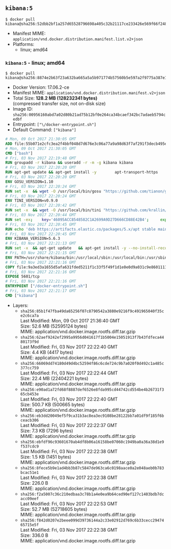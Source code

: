 ## `kibana:5`

```console
$ docker pull kibana@sha256:52dbb2bf1a257d65528796698a405c32b21117ce233426e569f66f2489d76b47
```

-	Manifest MIME: `application/vnd.docker.distribution.manifest.list.v2+json`
-	Platforms:
	-	linux; amd64

### `kibana:5` - linux; amd64

```console
$ docker pull kibana@sha256:8874e2b63f23a632ba665a5a5b971774b57560b5e597a2f9775a387e1a146577
```

-	Docker Version: 17.06.2-ce
-	Manifest MIME: `application/vnd.docker.distribution.manifest.v2+json`
-	Total Size: **128.2 MB (128232341 bytes)**  
	(compressed transfer size, not on-disk size)
-	Image ID: `sha256:00956160abd7a02d80b21ad75b12bf0e264ca34bcaef342bc7adaeb5794cedbf`
-	Entrypoint: `["\/docker-entrypoint.sh"]`
-	Default Command: `["kibana"]`

```dockerfile
# Mon, 09 Oct 2017 21:30:05 GMT
ADD file:55b071e2cfc3ea2f4bbf048d7d676e3c06a77a9a98d63f7af291f3decb495ec8 in / 
# Mon, 09 Oct 2017 21:30:05 GMT
CMD ["bash"]
# Fri, 03 Nov 2017 22:19:48 GMT
RUN groupadd -r kibana && useradd -r -m -g kibana kibana
# Fri, 03 Nov 2017 22:20:20 GMT
RUN apt-get update && apt-get install -y 		apt-transport-https 		ca-certificates 		wget 		libfontconfig 		libfreetype6 	--no-install-recommends && rm -rf /var/lib/apt/lists/*
# Fri, 03 Nov 2017 22:20:20 GMT
ENV GOSU_VERSION=1.10
# Fri, 03 Nov 2017 22:20:24 GMT
RUN set -x 	&& wget -O /usr/local/bin/gosu "https://github.com/tianon/gosu/releases/download/$GOSU_VERSION/gosu-$(dpkg --print-architecture)" 	&& wget -O /usr/local/bin/gosu.asc "https://github.com/tianon/gosu/releases/download/$GOSU_VERSION/gosu-$(dpkg --print-architecture).asc" 	&& export GNUPGHOME="$(mktemp -d)" 	&& gpg --keyserver ha.pool.sks-keyservers.net --recv-keys B42F6819007F00F88E364FD4036A9C25BF357DD4 	&& gpg --batch --verify /usr/local/bin/gosu.asc /usr/local/bin/gosu 	&& rm -rf "$GNUPGHOME" /usr/local/bin/gosu.asc 	&& chmod +x /usr/local/bin/gosu 	&& gosu nobody true
# Fri, 03 Nov 2017 22:20:24 GMT
ENV TINI_VERSION=v0.9.0
# Fri, 03 Nov 2017 22:20:42 GMT
RUN set -x 	&& wget -O /usr/local/bin/tini "https://github.com/krallin/tini/releases/download/$TINI_VERSION/tini" 	&& wget -O /usr/local/bin/tini.asc "https://github.com/krallin/tini/releases/download/$TINI_VERSION/tini.asc" 	&& export GNUPGHOME="$(mktemp -d)" 	&& gpg --keyserver ha.pool.sks-keyservers.net --recv-keys 6380DC428747F6C393FEACA59A84159D7001A4E5 	&& gpg --batch --verify /usr/local/bin/tini.asc /usr/local/bin/tini 	&& rm -rf "$GNUPGHOME" /usr/local/bin/tini.asc 	&& chmod +x /usr/local/bin/tini 	&& tini -h
# Fri, 03 Nov 2017 22:20:44 GMT
RUN set -ex; 	key='46095ACC8548582C1A2699A9D27D666CD88E42B4'; 	export GNUPGHOME="$(mktemp -d)"; 	gpg --keyserver ha.pool.sks-keyservers.net --recv-keys "$key"; 	gpg --export "$key" > /etc/apt/trusted.gpg.d/elastic.gpg; 	rm -rf "$GNUPGHOME"; 	apt-key list
# Fri, 03 Nov 2017 22:20:45 GMT
RUN echo 'deb https://artifacts.elastic.co/packages/5.x/apt stable main' > /etc/apt/sources.list.d/kibana.list
# Fri, 03 Nov 2017 22:20:45 GMT
ENV KIBANA_VERSION=5.6.3
# Fri, 03 Nov 2017 22:21:13 GMT
RUN set -x 	&& apt-get update 	&& apt-get install -y --no-install-recommends kibana=$KIBANA_VERSION 	&& rm -rf /var/lib/apt/lists/* 		&& sed -ri "s!^(\#\s*)?(server\.host:).*!\2 '0.0.0.0'!" /etc/kibana/kibana.yml 	&& grep -q "^server\.host: '0.0.0.0'\$" /etc/kibana/kibana.yml 		&& sed -ri "s!^(\#\s*)?(elasticsearch\.url:).*!\2 'http://elasticsearch:9200'!" /etc/kibana/kibana.yml 	&& grep -q "^elasticsearch\.url: 'http://elasticsearch:9200'\$" /etc/kibana/kibana.yml
# Fri, 03 Nov 2017 22:21:15 GMT
ENV PATH=/usr/share/kibana/bin:/usr/local/sbin:/usr/local/bin:/usr/sbin:/usr/bin:/sbin:/bin
# Fri, 03 Nov 2017 22:21:16 GMT
COPY file:9a3ed3a1655d5afa631fded5211f1c33f5f49f1d1e0e0d9a031c9e8601111f05 in / 
# Fri, 03 Nov 2017 22:21:16 GMT
EXPOSE 5601/tcp
# Fri, 03 Nov 2017 22:21:16 GMT
ENTRYPOINT ["/docker-entrypoint.sh"]
# Fri, 03 Nov 2017 22:21:17 GMT
CMD ["kibana"]
```

-	Layers:
	-	`sha256:85b1f47fba49da65256f07c8790542a3880e9216f9c491965040f35ce2c6ca7a`  
		Last Modified: Mon, 09 Oct 2017 21:36:40 GMT  
		Size: 52.6 MB (52595124 bytes)  
		MIME: application/vnd.docker.image.rootfs.diff.tar.gzip
	-	`sha256:62aef9242ef2995a9956d041617f1b5004e15051913f7b43fdfeca4480173f9d`  
		Last Modified: Fri, 03 Nov 2017 22:22:40 GMT  
		Size: 4.4 KB (4417 bytes)  
		MIME: application/vnd.docker.image.rootfs.diff.tar.gzip
	-	`sha256:66069dd74180d49d4bc52594f86c6cde724c9b7a020f0d492c1a485c377cc759`  
		Last Modified: Fri, 03 Nov 2017 22:22:44 GMT  
		Size: 22.4 MB (22404221 bytes)  
		MIME: application/vnd.docker.image.rootfs.diff.tar.gzip
	-	`sha256:e90ad1a72fd68f8887def6526e8fda995cd44742cd554be4b26731f365cb453e`  
		Last Modified: Fri, 03 Nov 2017 22:22:40 GMT  
		Size: 500.7 KB (500665 bytes)  
		MIME: application/vnd.docker.image.rootfs.diff.tar.gzip
	-	`sha256:eb3dd20049ef5f9ca31b3ac8ea3ec9108be28122bb7a01df9f185f6bceacb306`  
		Last Modified: Fri, 03 Nov 2017 22:22:37 GMT  
		Size: 7.3 KB (7296 bytes)  
		MIME: application/vnd.docker.image.rootfs.diff.tar.gzip
	-	`sha256:ebfdf96c93601670ab4df8b06a16158be07060c1949ba0a36a38d1e9f537cdc9`  
		Last Modified: Fri, 03 Nov 2017 22:22:38 GMT  
		Size: 1.5 KB (1451 bytes)  
		MIME: application/vnd.docker.image.rootfs.diff.tar.gzip
	-	`sha256:8fece5b9e1ad4bb3b87c5847de963ca6c0198aace0a2e048aeb0b783bcac51e1`  
		Last Modified: Fri, 03 Nov 2017 22:22:38 GMT  
		Size: 226.0 B  
		MIME: application/vnd.docker.image.rootfs.diff.tar.gzip
	-	`sha256:f2a5007c36c210edbaa3c78b1a4e0ea9b64ced90ef127c1403bdb7dcacc09eef`  
		Last Modified: Fri, 03 Nov 2017 22:22:53 GMT  
		Size: 52.7 MB (52718605 bytes)  
		MIME: application/vnd.docker.image.rootfs.diff.tar.gzip
	-	`sha256:f842d0207e2beee099d39736144a2c33e02912d769c6b33cecc2947465715e5f`  
		Last Modified: Fri, 03 Nov 2017 22:22:38 GMT  
		Size: 336.0 B  
		MIME: application/vnd.docker.image.rootfs.diff.tar.gzip
